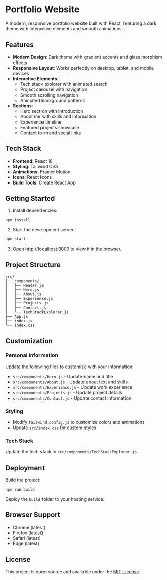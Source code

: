 # Portfolio Website

A modern, responsive portfolio website built with React, featuring a dark theme with interactive elements and smooth animations.

## Features

- **Modern Design**: Dark theme with gradient accents and glass morphism effects
- **Responsive Layout**: Works perfectly on desktop, tablet, and mobile devices
- **Interactive Elements**: 
  - Tech stack explorer with animated search
  - Project carousel with navigation
  - Smooth scrolling navigation
  - Animated background patterns
- **Sections**:
  - Hero section with introduction
  - About me with skills and information
  - Experience timeline
  - Featured projects showcase
  - Contact form and social links

## Tech Stack

- **Frontend**: React 18
- **Styling**: Tailwind CSS
- **Animations**: Framer Motion
- **Icons**: React Icons
- **Build Tools**: Create React App

## Getting Started

1. Install dependencies:
```bash
npm install
```

2. Start the development server:
```bash
npm start
```

3. Open [http://localhost:3000](http://localhost:3000) to view it in the browser.

## Project Structure

```
src/
├── components/
│   ├── Header.js
│   ├── Hero.js
│   ├── About.js
│   ├── Experience.js
│   ├── Projects.js
│   ├── Contact.js
│   └── TechStackExplorer.js
├── App.js
├── index.js
└── index.css
```

## Customization

### Personal Information
Update the following files to customize with your information:

- `src/components/Hero.js` - Update name and title
- `src/components/About.js` - Update about text and skills
- `src/components/Experience.js` - Update work experience
- `src/components/Projects.js` - Update project details
- `src/components/Contact.js` - Update contact information

### Styling
- Modify `tailwind.config.js` to customize colors and animations
- Update `src/index.css` for custom styles

### Tech Stack
Update the tech stack in `src/components/TechStackExplorer.js`

## Deployment

Build the project:
```bash
npm run build
```

Deploy the `build` folder to your hosting service.

## Browser Support

- Chrome (latest)
- Firefox (latest)
- Safari (latest)
- Edge (latest)

## License

This project is open source and available under the [MIT License](LICENSE).
